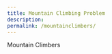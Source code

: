 ```yaml
---
title: Mountain Climbing Problem
description: 
permalink: /mountainclimbers/
---
```


Mountain Climbers
<script src="//d3js.org/d3.v3.min.js"></script>
